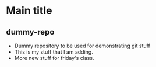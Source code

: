 # Main title
## dummy-repo


- Dummy repository to be used for demonstrating git stuff
- This is my stuff that I am adding.
- More new stuff for friday's class.
